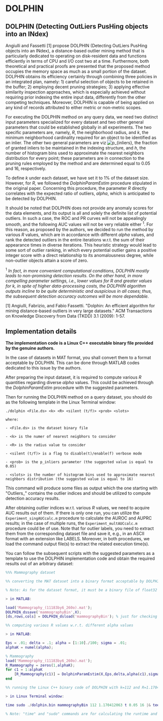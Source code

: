 # DOLPHIN

## DOLPHIN (Detecting OutLiers PusHing objects into an INdex)

Angiulli and Fassetti [1] propose DOLPHIN (Detecting OutLiers PusHing objects into an INdex), a distance-based outlier mining method that is particularly dedicated to operating on disk-resident data and functions efficiently in terms of CPU and I/O cost two at a time. Furthermore, both theoretical and practical proofs are presented that the proposed method occupies the memory space as much as a small portion of the dataset. DOLPHIN obtains its efficiency certainly through combining three policies in an integrated plan, namely: 1) careful selection of objects to be retained in the buffer; 2) employing decent pruning strategies; 3) applying effective similarity inspection approaches, which is especially achieved without requiring prior indexing the entire input data, differently from the other competing techniques. Moreover, DOLPHIN is capable of being applied on any kind of records attributed to either metric or non-metric scopes.

For executing the DOLPHIN method on any query data, we need two distinct input parameters specialized for every dataset and two other general parameters that could be established globally in all experiments. The two specific parameters are, namely, _R_, the neighborhood radius, and _k_, the minimum neighborhood cardinality required for an object to be identified as an inlier. The other two general parameters are viz <img src="https://latex.codecogs.com/svg.image?p_{inliers}" title="p_{inliers}" />, the fraction of granted inliers to be maintained in the indexing structure, and _h_, the number of histogram bins used to approximate the nearest neighbors distribution for every point; these parameters are in connection to the pruning rules employed by the method and are determined equal to 0.05 and 16, respectively.

To define _k_ under each dataset, we have set it to 1% of the dataset size. However, for _R_, we followed the _DolphinParamEstim_ procedure stipulated in the original paper. Concerning this procedure, the parameter _R_ directly correlates with the expected ratio of outliers, _alpha_, which is anticipated to be detected by DOLPHIN.

It should be noted that DOLPHIN does not provide any anomaly scores for the data elements, and its output is all and solely the definite list of potential outliers. In such a case, the ROC and PR curves will not be appealingly smooth, and the following AUC values will not be very reliable either <sup>1</sup>. For this reason, as proposed by the authors, we decided to run the method by various _R_ values, which are in accordance with different _alpha_ values, and rank the detected outliers in the entire iterations w.r.t. the sum of their appearance times in diverse iterations. This heuristic strategy would lead to some sort of outlier ranking, in which every potential outlier gains a positive integer score with a direct relationship to its anomalousness degree, while non-outlier objects attain a score of zero.

<sup>1</sup> *In fact, in more convenient computational conditions, DOLPHIN mostly leads to non-promising detection results. On the other hand, in more compelling parameter settings, i.e., lower values for _R_ and greater values for _k_, in spite of higher data-processing costs, the DOLPHIN algorithm outputs incline to be quite deterministic and auspicious in all cases; thus, the subsequent detection accuracy outcomes will be more dependable.*

[1] Angiulli, Fabrizio, and Fabio Fassetti. "Dolphin: An efficient algorithm for mining distance-based outliers in very large datasets." ACM Transactions on Knowledge Discovery from Data (TKDD) 3.1 (2009): 1-57.

## Implementation details

**The implementation code is a Linux C++ executable binary file provided by the genuine authors.**

In the case of datasets in MAT format, you shall convert them to a format acceptable by DOLPHIN. This can be done through MATLAB codes dedicated to this issue by the authors.

After preparing the input dataset, it is required to compute various _R_ quantities regarding diverse _alpha_ values. This could be achieved through the _DolphinParamEstim_ procedure with the suggested parameters.

Then for running the DOLPHIN method on a query dataset, you should do as the following template in the Linux Terminal window:

	./dolphin <File.ds> <k> <R> <silent (t/f)> <prob> <slots>

	where:

	- <File.ds> is the dataset binary file

	- <k> is the numer of nearest neigbhors to consider

	- <R> is the radius value to consider

	- <silent (t/f)> is a flag to disable(t)/enable(f) verbose mode

	- <prob> is the p_inliers parameter (the suggested value is equal to 0.05)

	- <slots> is the number of histogram bins used to approximate nearest neighbors distribution (the suggested value is equal to 16)

This command will produce some files as output which the one starting with "Outliers_" contains the outlier indices and should be utilized to compute detection accuracy results.

After obtaining outlier indices w.r.t. various _R_ values, we need to acquire AUC results out of them. If there is only one run, you can utilize the `Experiment_singAUCcalc.m` procedure to calculate the AUROC and AUPRC results; in the case of multiple runs, the `Experiment_multAUCcalc.m` procedure could be of use. Note that for outlier labels, you need to extract them from the corresponding dataset file and save it, e.g., in an ASCII format with an extension like LABELS. Moreover, in both procedures, we load the command output file(s) to extract the related execution time(s).

You can follow the subsequent scripts with the suggested parameters as a template to use the DOLPHIN implementation code and obtain the required results out of an arbitrary dataset:

```matlab
%%% Mammography dataset
```

```matlab
%% converting the MAT dataset into a binary format acceptable by DOLPHIN

% Note: As for the dataset format, it must be a binary file of float32 numbers containing data points in row major order (n*d*4 bytes, n=number of rows, d=number of columns). At the beginning of the file, a header is required (8 bytes), consisting of the number of columns (d) and rows (n), respectively, stored as two int32 numbers.

> in MATLAB:

load('Mammography_(11183by6_260o).mat');
DOLPHIN_dssave('mammographyBin',X);
[ds,rows,cols] = DOLPHIN_dsload('mammographyBin'); % just for checking the correctness of the output binary file
```

```matlab
%% computing various R values w.r.t. different alpha values

> in MATLAB:

Eps = .01; delta = .1; alpha = [1:10]./100; sigma = .01;
alphaK = numel(alpha);

% Mammography
load('Mammography_(11183by6_260o).mat');
R_Mammography = zeros(1,alphaK);
for c1 = 1:alphaK
    [R_Mammography(c1)] = DolphinParamEstim(X,Eps,delta,alpha(c1),sigma);
end
```

```matlab
%% running the Linux C++ binary code of DOLPHIN with k=112 and R=1.170412063

> in Linux Terminal window:

time sudo ./dolphin.bin mammographyBin 112 1.170412063 t 0.05 16 |& tee output_mammography_k=112_r=1.170412063.txt

% Note: "time" and "sudo" commands are for calculating the runtime and giving administrative privileges to the command. "|& tee" is for controlling the command output. "output_mammography_k=112_r=1.170412063.txt" file will contain the command output, including the runtime.
```
